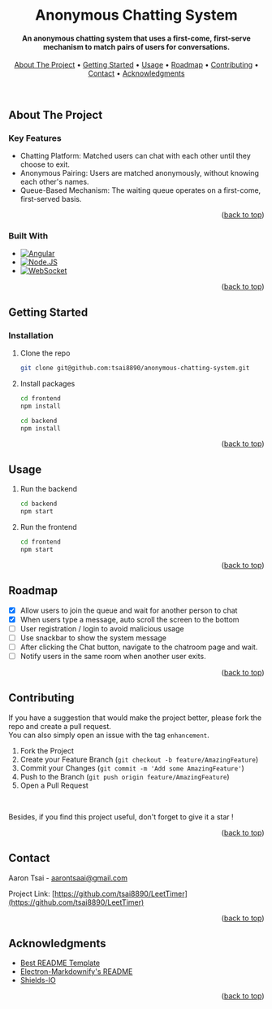 <a id="readme-top"></a>

<h1 align="center">
  <br>
  Anonymous Chatting System
  <br>
</h1>

<h4 align="center">An anonymous chatting system that uses a first-come, first-serve mechanism to match pairs of users for conversations.</h4>

<p align="center">
  <a href="#about-the-project">About The Project</a> •
  <a href="#getting-started">Getting Started</a> •
  <a href="#usage">Usage</a> •
  <a href="#roadmap">Roadmap</a> •
  <a href="#contributing">Contributing</a> •
  <a href="#contact">Contact</a> •
  <a href="#acknowledgments">Acknowledgments</a>
</p>
<br>


<!-- ABOUT THE PROJECT -->
## About The Project

### Key Features

* Chatting Platform: Matched users can chat with each other until they choose to exit.
* Anonymous Pairing: Users are matched anonymously, without knowing each other's names.
* Queue-Based Mechanism: The waiting queue operates on a first-come, first-served basis.

<p align="right">(<a href="#readme-top">back to top</a>)</p>

### Built With
  - [![Angular][Angular.io]][Angular-url]
  - [![Node.JS][node.js]][node-url]
  - [![WebSocket][websocket.org]][websocket-url]

<p align="right">(<a href="#readme-top">back to top</a>)</p>



<!-- GETTING STARTED -->
## Getting Started

### Installation

1. Clone the repo
    ```bash
    git clone git@github.com:tsai8890/anonymous-chatting-system.git
    ```
2. Install packages
    ```bash
    cd frontend
    npm install
    ```

    ```bash
    cd backend
    npm install
    ```

<p align="right">(<a href="#readme-top">back to top</a>)</p>



<!-- USAGE -->
## Usage
1. Run the backend
    ```bash
    cd backend
    npm start
    ```

2. Run the frontend
    ```bash
    cd frontend
    npm start
    ```

<p align="right">(<a href="#readme-top">back to top</a>)</p>



<!-- ROADMAP -->
## Roadmap
- [x] Allow users to join the queue and wait for another person to chat
- [x] When users type a message, auto scroll the screen to the bottom
- [ ] User registration / login to avoid malicious usage
- [ ] Use snackbar to show the system message
- [ ] After clicking the Chat button, navigate to the chatroom page and wait.
- [ ] Notify users in the same room when another user exits.

<p align="right">(<a href="#readme-top">back to top</a>)</p>



<!-- CONTRIBUTING -->
## Contributing
<!-- Contributions are what make the open source community such an amazing place to learn, inspire, and create. Any contributions you make are **greatly appreciated**. -->

If you have a suggestion that would make the project better, please fork the repo and create a pull request. <br> 
You can also simply open an issue with the tag `enhancement`. 

1. Fork the Project
2. Create your Feature Branch (`git checkout -b feature/AmazingFeature`)
3. Commit your Changes (`git commit -m 'Add some AmazingFeature'`)
4. Push to the Branch (`git push origin feature/AmazingFeature`)
5. Open a Pull Request

<br>

Besides, if you find this project useful, don't forget to give it a star !

<p align="right">(<a href="#readme-top">back to top</a>)</p>



<!-- CONTACT -->
## Contact

Aaron Tsai - aarontsaai@gmail.com

Project Link: [https://github.com/tsai8890/LeetTimer](https://github.com/tsai8890/LeetTimer)

<p align="right">(<a href="#readme-top">back to top</a>)</p>



<!-- ACKNOWLEDGMENTS -->
## Acknowledgments
* [Best README Template](https://github.com/othneildrew/Best-README-Template)
* [Electron-Markdownify's README](https://github.com/amitmerchant1990/electron-markdownify/blob/master/README.md)
* [Shields-IO](https://shields.io/docs/logos)

<p align="right">(<a href="#readme-top">back to top</a>)</p><a id="readme-top"></a>



<!-- MARKDOWN LINKS & IMAGES -->
<!-- https://www.markdownguide.org/basic-syntax/#reference-style-links -->
[contributors-shield]: https://img.shields.io/github/contributors/othneildrew/Best-README-Template.svg?style=for-the-badge
[contributors-url]: https://github.com/othneildrew/Best-README-Template/graphs/contributors
[forks-shield]: https://img.shields.io/github/forks/othneildrew/Best-README-Template.svg?style=for-the-badge
[forks-url]: https://github.com/othneildrew/Best-README-Template/network/members
[stars-shield]: https://img.shields.io/github/stars/othneildrew/Best-README-Template.svg?style=for-the-badge
[stars-url]: https://github.com/othneildrew/Best-README-Template/stargazers
[issues-shield]: https://img.shields.io/github/issues/othneildrew/Best-README-Template.svg?style=for-the-badge
[issues-url]: https://github.com/othneildrew/Best-README-Template/issues
[license-shield]: https://img.shields.io/github/license/othneildrew/Best-README-Template.svg?style=for-the-badge
[license-url]: https://github.com/othneildrew/Best-README-Template/blob/master/LICENSE.txt
[linkedin-shield]: https://img.shields.io/badge/-LinkedIn-black.svg?style=for-the-badge&logo=linkedin&colorB=555
[linkedin-url]: https://linkedin.com/in/othneildrew
[product-screenshot]: images/screenshot.png
[websocket.org]: https://img.shields.io/badge/WebSocket-black?style=for-the-badge&logoColor=white
[websocket-url]: https://websocket.org/
[node.js]: https://img.shields.io/badge/Node.JS-35495E?style=for-the-badge&logo=nodedotjs&logoColor=4FC08D
[node-url]: https://nodejs.org/en
[Next.js]: https://img.shields.io/badge/next.js-000000?style=for-the-badge&logo=nextdotjs&logoColor=white
[Next-url]: https://nextjs.org/
[React.js]: https://img.shields.io/badge/React-20232A?style=for-the-badge&logo=react&logoColor=61DAFB
[React-url]: https://reactjs.org/
[Vue.js]: https://img.shields.io/badge/Vue.js-35495E?style=for-the-badge&logo=vuedotjs&logoColor=4FC08D
[Vue-url]: https://vuejs.org/
[Angular.io]: https://img.shields.io/badge/Angular-DD0031?style=for-the-badge&logo=angular&logoColor=white
[Angular-url]: https://angular.io/
[Svelte.dev]: https://img.shields.io/badge/Svelte-4A4A55?style=for-the-badge&logo=svelte&logoColor=FF3E00
[Svelte-url]: https://svelte.dev/
[Laravel.com]: https://img.shields.io/badge/Laravel-FF2D20?style=for-the-badge&logo=laravel&logoColor=white
[Laravel-url]: https://laravel.com
[Bootstrap.com]: https://img.shields.io/badge/Bootstrap-563D7C?style=for-the-badge&logo=bootstrap&logoColor=white
[Bootstrap-url]: https://getbootstrap.com
[JQuery.com]: https://img.shields.io/badge/jQuery-0769AD?style=for-the-badge&logo=jquery&logoColor=white
[JQuery-url]: https://jquery.com 